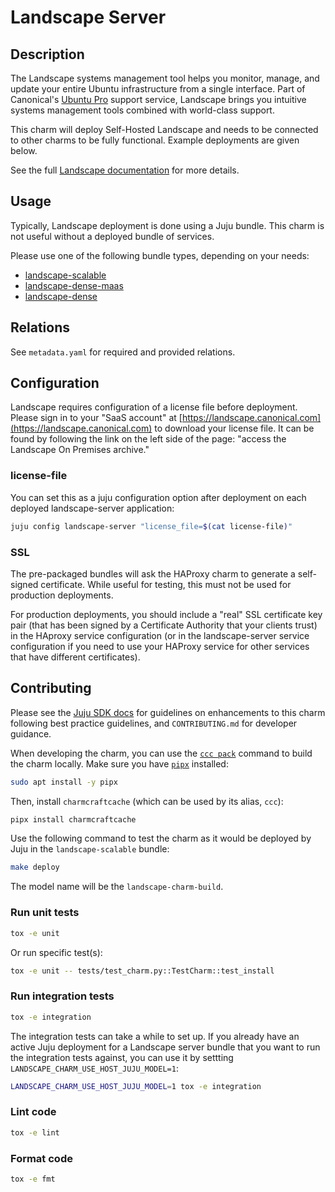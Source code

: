 # Landscape Server

## Description

The Landscape systems management tool helps you monitor, manage, and
update your entire Ubuntu infrastructure from a single interface. Part
of Canonical's [Ubuntu Pro](https://ubuntu.com/pro) support service,
Landscape brings you intuitive systems management tools combined with
world-class support.

This charm will deploy Self-Hosted Landscape and needs to be connected
to other charms to be fully functional. Example deployments are given
below.

See the full [Landscape documentation](https://ubuntu.com/landscape/docs)
for more details.

## Usage

Typically, Landscape deployment is done using a Juju bundle. This charm
is not useful without a deployed bundle of services.

Please use one of the following bundle types, depending on your needs:

- [landscape-scalable](https://charmhub.io/landscape-scalable)
- [landscape-dense-maas](https://charmhub.io/landscape-dense-maas)
- [landscape-dense](https://charmhub.io/landscape-dense)

## Relations

See `metadata.yaml` for required and provided relations.

## Configuration

Landscape requires configuration of a license file before deployment.
Please sign in to your "SaaS account" at
[https://landscape.canonical.com](https://landscape.canonical.com) to
download your license file. It can be found by following the link on
the left side of the page: "access the Landscape On Premises archive."

### license-file

You can set this as a juju configuration option after deployment on each
deployed landscape-server application:

```bash
juju config landscape-server "license_file=$(cat license-file)"
```

### SSL

The pre-packaged bundles will ask the HAProxy charm to generate a
self-signed certificate. While useful for testing, this must not be used
for production deployments.

For production deployments, you should include a "real" SSL certificate
key pair (that has been signed by a Certificate Authority that your
clients trust) in the HAproxy service configuration (or in the
landscape-server service configuration if you need to use your HAProxy
service for other services that have different certificates).

## Contributing

Please see the [Juju SDK docs](https://juju.is/docs/sdk) for guidelines
on enhancements to this charm following best practice guidelines, and
`CONTRIBUTING.md` for developer guidance.

When developing the charm, you can use the [`ccc pack`](https://github.com/canonical/charmcraftcache) command to build the charm locally. Make sure you have [`pipx`](https://github.com/pypa/pipx) installed:

```sh
sudo apt install -y pipx
```

Then, install `charmcraftcache` (which can be used by its alias, `ccc`):

```sh
pipx install charmcraftcache
```

Use the following command to test the charm as
it would be deployed by Juju in the `landscape-scalable` bundle:

```bash
make deploy
```

The model name will be the `landscape-charm-build`.

### Run unit tests

```sh
tox -e unit
```

Or run specific test(s):

```sh
tox -e unit -- tests/test_charm.py::TestCharm::test_install
```

### Run integration tests

```sh
tox -e integration
```

The integration tests can take a while to set up. If you already have an active Juju deployment for a Landscape server bundle that you want to run the integration tests against, you can use it by settting `LANDSCAPE_CHARM_USE_HOST_JUJU_MODEL=1`:

```sh
LANDSCAPE_CHARM_USE_HOST_JUJU_MODEL=1 tox -e integration
```

### Lint code

```sh
tox -e lint
```

### Format code

```sh
tox -e fmt
```
